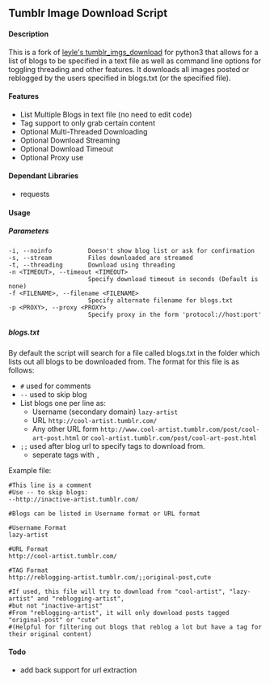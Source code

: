 ## Tumblr Image Download Script

#### Description
This is a fork of [leyle's tumblr_imgs_download](https://github.com/leyle/tumblr_imgs_download)
for python3 that allows for a list of blogs to be specified in a text file
as well as command line options for toggling threading and other features.
It downloads all images posted or reblogged by the users specified in blogs.txt
(or the specified file).

#### Features
- List Multiple Blogs in text file (no need to edit code)
- Tag support to only grab certain content
- Optional Multi-Threaded Downloading
- Optional Download Streaming
- Optional Download Timeout
- Optional Proxy use

#### Dependant Libraries
- requests

#### Usage

##### Parameters
```
-i, --noinfo          Doesn't show blog list or ask for confirmation
-s, --stream          Files downloaded are streamed
-t, --threading       Download using threading
-n <TIMEOUT>, --timeout <TIMEOUT>
                      Specify download timeout in seconds (Default is none)
-f <FILENAME>, --filename <FILENAME>
                      Specify alternate filename for blogs.txt
-p <PROXY>, --proxy <PROXY>
                      Specify proxy in the form 'protocol://host:port'
```

##### blogs.txt
By default the script will search for a file called blogs.txt in the folder
which lists out all blogs to be downloaded from. The format for this file is as follows:
- `#` used for comments
- `--` used to skip blog
- List blogs one per line as:
  - Username (secondary domain) `lazy-artist`
  - URL `http://cool-artist.tumblr.com/`
  - Any other URL form `http://www.cool-artist.tumblr.com/post/cool-art-post.html`
  or `cool-artist.tumblr.com/post/cool-art-post.html`
- `;;` used after blog url to specify tags to download from.
  - seperate tags with `,`

Example file:
```
#This line is a comment
#Use -- to skip blogs:
--http://inactive-artist.tumblr.com/

#Blogs can be listed in Username format or URL format

#Username Format
lazy-artist

#URL Format
http://cool-artist.tumblr.com/

#TAG Format
http://reblogging-artist.tumblr.com/;;original-post,cute

#If used, this file will try to download from "cool-artist", "lazy-artist" and "reblogging-artist",
#but not "inactive-artist"
#From "reblogging-artist", it will only download posts tagged "original-post" or "cute"
#(Helpful for filtering out blogs that reblog a lot but have a tag for their original content)
```

#### Todo
- add back support for url extraction
